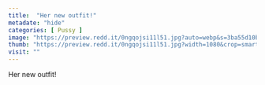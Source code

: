 ```yaml
---
title:  "Her new outfit!"
metadate: "hide"
categories: [ Pussy ]
image: "https://preview.redd.it/0ngqojsi11l51.jpg?auto=webp&s=3ba55d10b3fb0566faca9953f1ea9c9025dbab89"
thumb: "https://preview.redd.it/0ngqojsi11l51.jpg?width=1080&crop=smart&auto=webp&s=0a662d77c59aaff857a8c3ea0cddf901739bbc2a"
visit: ""
---
```

Her new outfit!
